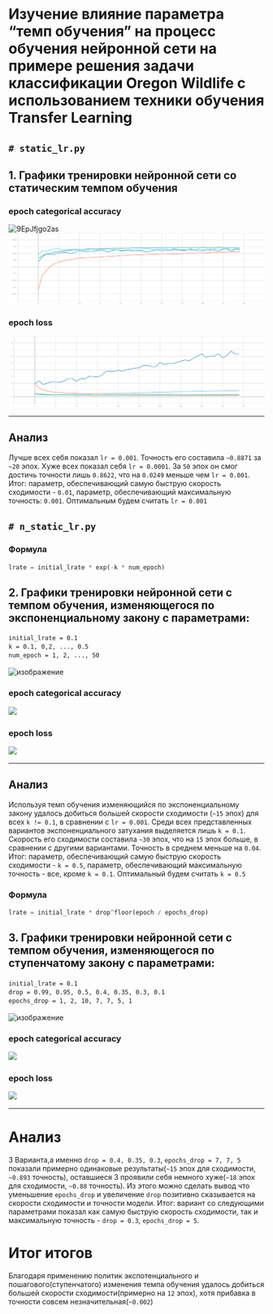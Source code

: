 # Изучение влияние параметра “темп обучения” на процесс обучения нейронной сети на примере решения задачи классификации Oregon Wildlife с использованием техники обучения Transfer Learning
## ```# static_lr.py```
## 1. Графики тренировки нейронной сети со статическим темпом обучения 

### epoch categorical accuracy
![9EpJfjgo2as](https://user-images.githubusercontent.com/61012068/111904289-302d6000-8a57-11eb-8238-659a7749af1a.jpg)
![](./graphic/static_categorical_accuracy.svg)
### epoch loss
![](./graphic/static_loss.svg)
***
## Анализ
Лучше всех себя показал ```lr = 0.001```. Точность его составила ```~0.8871``` за ```~20``` эпох. Хуже всех показал себя ```lr = 0.0001```. За ```50``` эпох он смог достичь точности лишь ```0.8622```, что на ```0.0249``` меньше чем ```lr = 0.001```. </br> Итог: параметр, обеспечивающий самую быструю скорость сходимости - ```0.01```, параметр, обеспечивающий максимальную точность: ```0.001```. Оптимальным будем считать ```lr = 0.001```
## ```# n_static_lr.py```

### Формула
```python
lrate = initial_lrate * exp(-k * num_epoch)
```
## 2. Графики тренировки нейронной сети с темпом обучения, изменяющегося по экспоненциальному закону с параметрами: </br>
```initial_lrate = 0.1``` </br> 
```k = 0.1, 0,2, ..., 0.5``` </br> 
```num_epoch = 1, 2, ..., 50``` </br> </br>
![изображение](https://user-images.githubusercontent.com/61012068/111904308-505d1f00-8a57-11eb-92b4-b09483f01d86.png)

### epoch categorical accuracy
![](./graphic/exp_categorical_accuracy.svg)
### epoch loss
![](./graphic/exp_loss.svg)
***
## Анализ
Используя темп обучения изменяющийся по экспоненциальному закону удалось добиться большей скорости сходимости (```~15``` эпох) для всех ```k != 0.1```, в сравнении с ```lr = 0.001```. Среди всех представленных вариантов экспоненциального затухания выделяется лишь ```k = 0.1```. Скорость его сходимости составила ```~30``` эпох, что на ```15``` эпох больше, в сравнении с другими вариантами. Точность в среднем меньше на ```0.04```. </br> Итог: параметр, обеспечивающий самую быструю скорость сходимости - ```k = 0.5```, параметр, обеспечивающий максимальную точность - все, кроме ```k = 0.1```. Оптимальный будем считать ```k = 0.5```
### Формула
```python
lrate = initial_lrate * drop^floor(epoch / epochs_drop) 
```
## 3. Графики тренировки нейронной сети с темпом обучения, изменяющегося по ступенчатому закону с параметрами: </br>
```initial_lrate = 0.1``` </br> 
```drop = 0.99, 0.95, 0.5, 0.4, 0.35, 0.3, 0.1``` </br> 
```epochs_drop = 1, 2, 10, 7, 7, 5, 1``` </br> </br> 
![изображение](https://user-images.githubusercontent.com/61012068/111904315-59e68700-8a57-11eb-9088-8b8d958053a3.png)

### epoch categorical accuracy
![](./graphic/step_categorical_accuracy.svg)
### epoch loss
![](./graphic/step_loss.svg)
***
# Анализ
3 Варианта,а именно ```drop = 0.4, 0.35, 0.3```, ```epochs_drop = 7, 7, 5``` показали примерно одинаковые результаты(```~15``` эпох для сходимости, ```~0.893``` точность), оставшиеся 3 проявили себя немного хуже(```~18``` эпох для сходимости, ```~0.88``` точность). Из этого можно сделать вывод что уменьшение ```epochs_drop``` и увеличение ```drop``` позитивно сказывается на скорости сходимости и точности модели. Итог: вариант со следующими параметрами показал как самую быструю скорость сходимости, так и максимальную точность - ```drop = 0.3```, ```epochs_drop = 5```.
# Итог итогов
Благодаря применению политик экспотенциального и пошагового(ступенчатого) изменения темпа обучения удалось добиться большей скорости сходимости(примерно на ```12``` эпох), хотя прибавка в точности совсем незначительная(```~0.002```)
